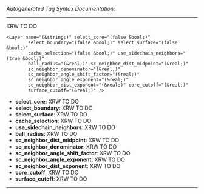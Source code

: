 _Autogenerated Tag Syntax Documentation:_

---
XRW TO DO

```
<Layer name="(&string;)" select_core="(false &bool;)"
        select_boundary="(false &bool;)" select_surface="(false &bool;)"
        cache_selection="(false &bool;)" use_sidechain_neighbors="(true &bool;)"
        ball_radius="(&real;)" sc_neighbor_dist_midpoint="(&real;)"
        sc_neighbor_denominator="(&real;)"
        sc_neighbor_angle_shift_factor="(&real;)"
        sc_neighbor_angle_exponent="(&real;)"
        sc_neighbor_dist_exponent="(&real;)" core_cutoff="(&real;)"
        surface_cutoff="(&real;)" />
```

-   **select_core**: XRW TO DO
-   **select_boundary**: XRW TO DO
-   **select_surface**: XRW TO DO
-   **cache_selection**: XRW TO DO
-   **use_sidechain_neighbors**: XRW TO DO
-   **ball_radius**: XRW TO DO
-   **sc_neighbor_dist_midpoint**: XRW TO DO
-   **sc_neighbor_denominator**: XRW TO DO
-   **sc_neighbor_angle_shift_factor**: XRW TO DO
-   **sc_neighbor_angle_exponent**: XRW TO DO
-   **sc_neighbor_dist_exponent**: XRW TO DO
-   **core_cutoff**: XRW TO DO
-   **surface_cutoff**: XRW TO DO

---
